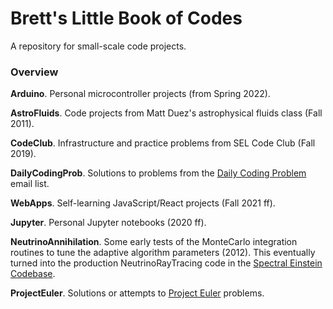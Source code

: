 # Brett's Little Book of Codes
A repository for small-scale code projects.

### Overview

__Arduino__.
Personal microcontroller projects (from Spring 2022).

__AstroFluids__.
Code projects from Matt Duez's astrophysical fluids class (Fall 2011).

__CodeClub__.
Infrastructure and practice problems from SEL Code Club (Fall 2019).

__DailyCodingProb__.
Solutions to problems from the
[Daily Coding Problem](https://www.dailycodingproblem.com) email list.

__WebApps__.
Self-learning JavaScript/React projects (Fall 2021 ff).

__Jupyter__.
Personal Jupyter notebooks (2020 ff).

__NeutrinoAnnihilation__.
Some early tests of the MonteCarlo integration routines to tune the adaptive
algorithm parameters (2012). This eventually turned into the production
NeutrinoRayTracing code in the
[Spectral Einstein Codebase](https://www.black-holes.org/code/SpEC.html).

__ProjectEuler__.
Solutions or attempts to [Project Euler](https://projecteuler.net) problems.
